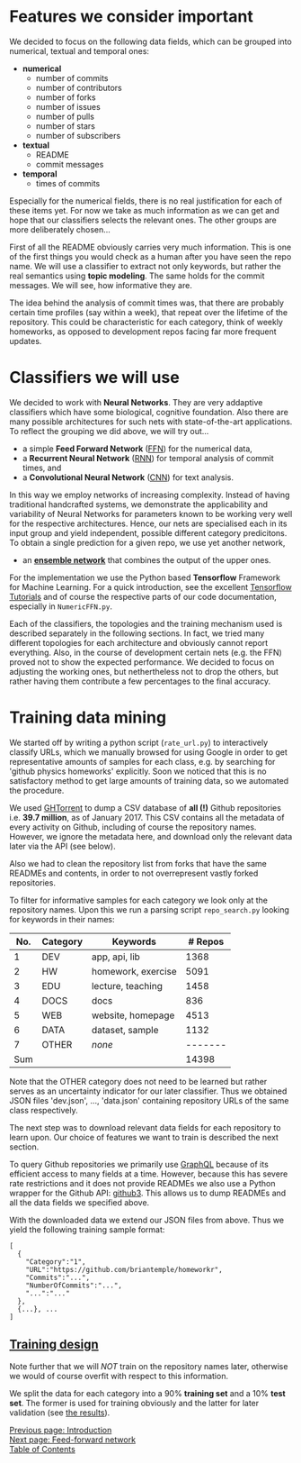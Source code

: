 Features we consider important
==============================
We decided to focus on the following data fields, which can be grouped into
numerical, textual and temporal ones:

* **numerical**
    - number of commits
    - number of contributors
    - number of forks
    - number of issues
    - number of pulls
    - number of stars
    - number of subscribers
* **textual**
    - README
    - commit messages
* **temporal**
    - times of commits

Especially for the numerical fields, there is no real justification for each of these items yet.
For now we take as much information as we can get and hope
that our classifiers selects the relevant ones. The other groups are more
deliberately chosen...

First of all the README obviously carries very much information.
This is one of the first things you would check as a human after
you have seen the repo name. We will use a classifier to extract
not only keywords, but rather the real semantics using **topic modeling**.
The same holds for the commit messages. We will see, how informative they are.

The idea behind the analysis of commit times was, that there are
probably certain time profiles (say within a week), that repeat over the
lifetime of the repository. This could be characteristic for each category,
think of weekly homeworks, as opposed to development repos facing far
more frequent updates.


Classifiers we will use
=======================
We decided to work with **Neural Networks**. They are very addaptive
classifiers which have some biological, cognitive foundation.
Also there are many possible architectures for such nets with state-of-the-art
applications. To reflect the grouping we did above, we will try out...

* a simple **Feed Forward Network** ([FFN](/docs/ffn)) for the numerical data,
* a **Recurrent Neural Network** ([RNN](/docs/rnn)) for temporal analysis of commit times, and
* a **Convolutional Neural Network** ([CNN](/docs/cnn)) for text analysis.

In this way we employ networks of increasing complexity. Instead of
having traditional handcrafted systems, we demonstrate the applicability
and variability of Neural Networks for parameters known to be working
very well for the respective architectures. Hence, our nets are specialised
each in its input group and yield independent, possible different
category predicitons. To obtain a single prediction for a given repo,
we use yet another network,

* an [**ensemble network**](/docs/ensemble) that combines the output of the upper ones.

For the implementation we use the Python based **Tensorflow** Framework
for Machine Learning. For a quick introduction, see the excellent
[Tensorflow Tutorials](https://www.tensorflow.org/tutorials/) and of course
the respective parts of our code documentation, especially in `NumericFFN.py`.

Each of the classifiers, the topologies and the training mechanism
used is described separately in the following sections.
In fact, we tried many different topologies for each architecture
and obviously cannot report everything. Also, in the course of development
certain nets (e.g. the FFN) proved not to show the expected performance.
We decided to focus on adjusting the working ones, but nethertheless
not to drop the others, but rather having them contribute a few percentages
to the final accuracy.

Training data mining
====================
We started off by writing a python script (`rate_url.py`) to interactively classify URLs,
which we manually browsed for using Google in order to get representative
amounts of samples for each class, e.g. by searching for 'github physics homeworks' explicitly.
Soon we noticed that this is no satisfactory method to get large amounts of
training data, so we automated the procedure.

We used [GHTorrent](http://ghtorrent.org/) to dump a CSV database of **all (!)**
Github repositories i.e. **39.7 million**, as of January 2017. This CSV
contains all the metadata of every activity on Github, including of course the repository names.
However, we ignore the metadata here, and download only the relevant data later via the API (see below).

Also we had to clean the repository list from forks that have the same READMEs
and contents, in order to not overrepresent vastly forked repositories.

To filter for informative samples for each category we look only at the repository names.
Upon this we run a parsing script `repo_search.py` looking for keywords in their names:

| No. | Category | Keywords           | # Repos |
|-----|----------|--------------------|---------|
|   1 | DEV      | app, api, lib      |    1368 |
|   2 | HW       | homework, exercise |    5091 |
|   3 | EDU      | lecture, teaching  |    1458 |
|   4 | DOCS     | docs               |     836 |
|   5 | WEB      | website, homepage  |    4513 |
|   6 | DATA     | dataset, sample    |    1132 |
|   7 | OTHER    | _none_             | ------- |
| Sum |          |                    |   14398 |

Note that the OTHER category does not need to be learned but rather serves
as an uncertainty indicator for our later classifier.
Thus we obtained JSON files 'dev.json', ..., 'data.json' containing repository URLs
of the same class respectively.

The next step was to download relevant data fields for each repository to learn upon.
Our choice of features we want to train is described the next section.

To query Github repositories we primarily use [GraphQL](http://graphql.org/)
because of its efficient access to many fields at a time. However,
because this has severe rate restrictions and it does not provide READMEs
we also use a Python wrapper for the Github API:
[github3](https://github.com/sigmavirus24/github3.py).
This allows us to dump READMEs and all the data fields we specified above.

With the downloaded data we extend our JSON files from above.
Thus we yield the following training sample format:

    [
      {
        "Category":"1",
        "URL":"https://github.com/briantemple/homeworkr",
        "Commits":"...",
        "NumberOfCommits":"...",
        "...":"..."
      },
      {...}, ...
    ]


[Training design](/docs/training)
---------------

Note further that we will _NOT_ train on the repository names later,
otherwise we would of course overfit with respect to this information.

We split the data for each category into a 90% **training set** and a
10% **test set**. The former is used for training obviously and the
latter for later validation (see [the results](/docs/results)).

[Previous page: Introduction](/docs/intro)\
[Next page: Feed-forward network](/docs/ffn)\
[Table of Contents](/docs/abstract)
